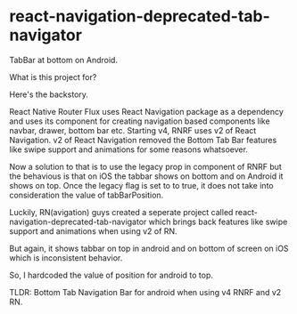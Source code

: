 # react-navigation-deprecated-tab-navigator
TabBar at bottom on Android.

What is this project for?

Here's the backstory.

React Native Router Flux uses React Navigation package as a dependency and uses its component for creating navigation based components like navbar, drawer, bottom bar etc.
Starting v4, RNRF uses v2 of React Navigation.
v2 of React Navigation removed the Bottom Tab Bar features like swipe support and animations for some reasons whatsoever.

Now a solution to that is to use the legacy prop in <Tabs> component of RNRF but the behavious is that on iOS the tabbar shows on bottom and on Android it shows on top.
Once the legacy flag is set to to true, it does not take into consideration the value of tabBarPosition.

Luckily, RN(avigation) guys created a seperate project called react-navigation-deprecated-tab-navigator which brings back features like swipe support and animations when using v2 of RN.

But again, it shows tabbar on top in android and on bottom of screen on iOS which is inconsistent behavior.

So, I hardcoded the value of position for android to top.

TLDR: Bottom Tab Navigation Bar for android when using v4 RNRF and v2 RN.
